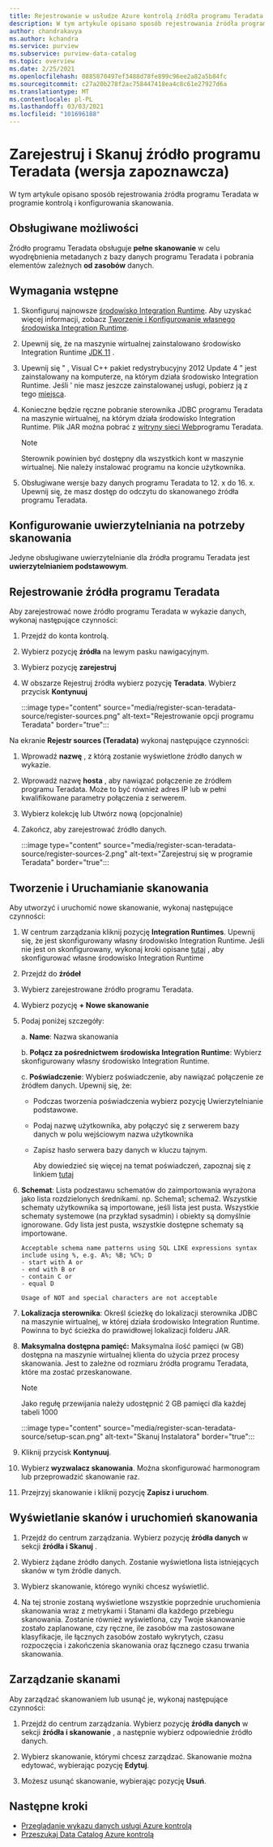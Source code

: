 ```yaml
---
title: Rejestrowanie w usłudze Azure kontrolą źródła programu Teradata i ustawień skanowania (wersja zapoznawcza)
description: W tym artykule opisano sposób rejestrowania źródła programu Teradata w usłudze Azure kontrolą i konfigurowania skanowania.
author: chandrakavya
ms.author: kchandra
ms.service: purview
ms.subservice: purview-data-catalog
ms.topic: overview
ms.date: 2/25/2021
ms.openlocfilehash: 0885870497ef3488d78fe899c96ee2a82a5b84fc
ms.sourcegitcommit: c27a20b278f2ac758447418ea4c8c61e27927d6a
ms.translationtype: MT
ms.contentlocale: pl-PL
ms.lasthandoff: 03/03/2021
ms.locfileid: "101696188"
---
```

# <a name="register-and-scan-teradata-source-preview"></a>Zarejestruj i Skanuj źródło programu Teradata (wersja zapoznawcza)

W tym artykule opisano sposób rejestrowania źródła programu Teradata w programie kontrolą i konfigurowania skanowania.

## <a name="supported-capabilities"></a>Obsługiwane możliwości

Źródło programu Teradata obsługuje **pełne skanowanie** w celu wyodrębnienia metadanych z bazy danych programu Teradata i pobrania elementów zależnych **od zasobów** danych.

## <a name="prerequisites"></a>Wymagania wstępne

1.  Skonfiguruj najnowsze [środowisko Integration Runtime](https://www.microsoft.com/download/details.aspx?id=39717).
    Aby uzyskać więcej informacji, zobacz [Tworzenie i Konfigurowanie własnego środowiska Integration Runtime](https://docs.microsoft.com/azure/data-factory/create-self-hosted-integration-runtime).

2.  Upewnij się, że na maszynie wirtualnej zainstalowano środowisko Integration Runtime [JDK 11](https://www.oracle.com/java/technologies/javase-jdk11-downloads.html) .

3.  Upewnij się \" , Visual C++ pakiet redystrybucyjny 2012 Update 4 \" jest zainstalowany na komputerze, na którym działa środowisko Integration Runtime. Jeśli \' nie masz jeszcze zainstalowanej usługi, pobierz ją z tego [miejsca](https://www.microsoft.com/download/details.aspx?id=30679).

4.  Konieczne będzie ręczne pobranie sterownika JDBC programu Teradata na maszynie wirtualnej, na którym działa środowisko Integration Runtime.
    Plik JAR można pobrać z [witryny sieci Web](https://downloads.teradata.com/)programu Teradata.

    > [!Note]
    > Sterownik powinien być dostępny dla wszystkich kont w maszynie wirtualnej. Nie należy instalować programu na koncie użytkownika.

5.  Obsługiwane wersje bazy danych programu Teradata to 12. x do 16. x. Upewnij się, że masz dostęp do odczytu do skanowanego źródła programu Teradata.

## <a name="setting-up-authentication-for-a-scan"></a>Konfigurowanie uwierzytelniania na potrzeby skanowania

Jedyne obsługiwane uwierzytelnianie dla źródła programu Teradata jest **uwierzytelnianiem podstawowym**.

## <a name="register-a-teradata-source"></a>Rejestrowanie źródła programu Teradata

Aby zarejestrować nowe źródło programu Teradata w wykazie danych, wykonaj następujące czynności:

1.  Przejdź do konta kontrolą.
2.  Wybierz pozycję **źródła** na lewym pasku nawigacyjnym.
3.  Wybierz pozycję **zarejestruj**
4.  W obszarze Rejestruj źródła wybierz pozycję **Teradata**. Wybierz przycisk **Kontynuuj**

    :::image type="content" source="media/register-scan-teradata-source/register-sources.png" alt-text="Rejestrowanie opcji programu Teradata" border="true":::

Na ekranie **Rejestr sources (Teradata)** wykonaj następujące czynności:

1.  Wprowadź **nazwę** , z którą zostanie wyświetlone źródło danych w wykazie.

2.  Wprowadź nazwę **hosta** , aby nawiązać połączenie ze źródłem programu Teradata. Może to być również adres IP lub w pełni kwalifikowane parametry połączenia z serwerem.

3.  Wybierz kolekcję lub Utwórz nową (opcjonalnie)

4.  Zakończ, aby zarejestrować źródło danych.

    :::image type="content" source="media/register-scan-teradata-source/register-sources-2.png" alt-text="Zarejestruj się w programie Teradata" border="true":::

## <a name="creating-and-running-a-scan"></a>Tworzenie i Uruchamianie skanowania

Aby utworzyć i uruchomić nowe skanowanie, wykonaj następujące czynności:

1.  W centrum zarządzania kliknij pozycję **Integration Runtimes**. Upewnij się, że jest skonfigurowany własny środowisko Integration Runtime. Jeśli nie jest on skonfigurowany, wykonaj kroki opisane [tutaj](https://docs.microsoft.com/azure/purview/manage-integration-runtimes) , aby skonfigurować własne środowisko Integration Runtime

2.  Przejdź do **źródeł**

3.  Wybierz zarejestrowane źródło programu Teradata.

4.  Wybierz pozycję **+ Nowe skanowanie**

5.  Podaj poniżej szczegóły:

    a.  **Name**: Nazwa skanowania

    b.  **Połącz za pośrednictwem środowiska Integration Runtime**: Wybierz skonfigurowany własny środowisko Integration Runtime.

    c.  **Poświadczenie**: Wybierz poświadczenie, aby nawiązać połączenie ze źródłem danych. Upewnij się, że:

    -   Podczas tworzenia poświadczenia wybierz pozycję Uwierzytelnianie podstawowe.
    -   Podaj nazwę użytkownika, aby połączyć się z serwerem bazy danych w polu wejściowym nazwa użytkownika
    -   Zapisz hasło serwera bazy danych w kluczu tajnym.

        Aby dowiedzieć się więcej na temat poświadczeń, zapoznaj się z linkiem [tutaj](https://docs.microsoft.com/azure/purview/manage-credentials)

6.  **Schemat**: Lista podzestawu schematów do zaimportowania wyrażona jako lista rozdzielonych średnikami. np. Schema1; schema2. Wszystkie schematy użytkownika są importowane, jeśli lista jest pusta. Wszystkie schematy systemowe (na przykład sysadmin) i obiekty są domyślnie ignorowane. Gdy lista jest pusta, wszystkie dostępne schematy są importowane.

        Acceptable schema name patterns using SQL LIKE expressions syntax include using %, e.g. A%; %B; %C%; D
        - start with A or    
        - end with B or    
        - contain C or    
        - equal D

        Usage of NOT and special characters are not acceptable

7.  **Lokalizacja sterownika**: Określ ścieżkę do lokalizacji sterownika JDBC na maszynie wirtualnej, w której działa środowisko Integration Runtime. Powinna to być ścieżka do prawidłowej lokalizacji folderu JAR.

8.  **Maksymalna dostępna pamięć:** Maksymalna ilość pamięci (w GB) dostępna na maszynie wirtualnej klienta do użycia przez procesy skanowania. Jest to zależne od rozmiaru źródła programu Teradata, które ma zostać przeskanowane.

    > [!Note] 
    > Jako regułę przewijania należy udostępnić 2 GB pamięci dla każdej tabeli 1000

    :::image type="content" source="media/register-scan-teradata-source/setup-scan.png" alt-text="Skanuj Instalatora" border="true":::

6.  Kliknij przycisk **Kontynuuj**.

7.  Wybierz **wyzwalacz skanowania**. Można skonfigurować harmonogram lub przeprowadzić skanowanie raz.

8.  Przejrzyj skanowanie i kliknij pozycję **Zapisz i uruchom**.

## <a name="viewing-your-scans-and-scan-runs"></a>Wyświetlanie skanów i uruchomień skanowania

1. Przejdź do centrum zarządzania. Wybierz pozycję **źródła danych** w sekcji **źródła i Skanuj** .

2. Wybierz żądane źródło danych. Zostanie wyświetlona lista istniejących skanów w tym źródle danych.

3. Wybierz skanowanie, którego wyniki chcesz wyświetlić.

4. Na tej stronie zostaną wyświetlone wszystkie poprzednie uruchomienia skanowania wraz z metrykami i Stanami dla każdego przebiegu skanowania. Zostanie również wyświetlona, czy Twoje skanowanie zostało zaplanowane, czy ręczne, ile zasobów ma zastosowane klasyfikacje, ile łącznych zasobów zostało wykrytych, czasu rozpoczęcia i zakończenia skanowania oraz łącznego czasu trwania skanowania.

## <a name="manage-your-scans"></a>Zarządzanie skanami

Aby zarządzać skanowaniem lub usunąć je, wykonaj następujące czynności:

1. Przejdź do centrum zarządzania. Wybierz pozycję **źródła danych** w sekcji **źródła i skanowanie** , a następnie wybierz odpowiednie źródło danych.

2. Wybierz skanowanie, którymi chcesz zarządzać. Skanowanie można edytować, wybierając pozycję **Edytuj**.

3. Możesz usunąć skanowanie, wybierając pozycję **Usuń**.

## <a name="next-steps"></a>Następne kroki

- [Przeglądanie wykazu danych usługi Azure kontrolą](how-to-browse-catalog.md)
- [Przeszukaj Data Catalog Azure kontrolą](how-to-search-catalog.md)